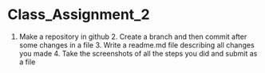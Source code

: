 # Class_Assignment_2
1. Make a repository in github 2. Create a branch and then commit after some changes in a file 3. Write a readme.md file describing all changes you made 4. Take the screenshots of all the steps you did and submit as a file
